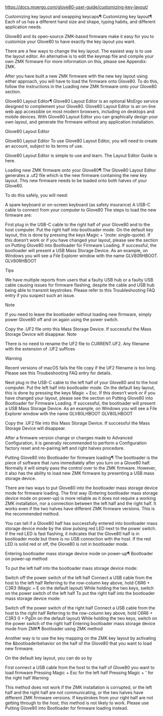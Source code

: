 https://docs.moergo.com/glove80-user-guide/customizing-key-layout/

Customizing key layout and swapping keycaps¶
Customizing key layout¶
Each of us has a different hand size and shape, typing habits, and different application needs.

Glove80 and its open-source ZMK-based firmware make it easy for you to customize your Glove80 to have exactly the key layout you want.

There are a few ways to change the key layout. The easiest way is to use the layout editor. An alternative is to edit the keymap file and compile your own ZMK firmware For more information on this, please see Appendix: ZMK.

After you have built a new ZMK firmware with the new key layout using either approach, you will have to load the firmware onto Glove80. To do this, follow the instructions in the Loading new ZMK firmware onto your Glove80 section.

Glove80 Layout Editor¶
Glove80 Layout Editor is an optional MoErgo service designed to complement your Glove80. Glove80 Layout Editor is an on-line web app accessible on most modern browsers, including on desktops and mobile devices. With Glove80 Layout Editor you can graphically design your own layout, and generate the firmware without any application installation.

Glove80 Layout Editor

Glove80 Layout Editor
To use Glove80 Layout Editor, you will need to create an account, subject to its terms of use.

Glove80 Layout Editor is simple to use and learn. The Layout Editor Guide is here.

Loading new ZMK firmware onto your Glove80¶
The Glove80 Layout Editor generates a .uf2 file which is the new firmware containing the new key layout. This new firmware needs to be loaded onto both halves of your Glove80.

To do this safely, you will need:

A spare keyboard or on-screen keyboard (as safety insurance)
A USB-C cable to connect from your computer to Glove80
The steps to load the new firmware are:

First plug in the USB-C cable to the right half of your Glove80 and to the host computer.
Put the right half into bootloader mode. On the default key layout, this is done by pressing the keys Magic + '(note: single-quote). If this doesn’t work or if you have changed your layout, please see the section on Putting Glove80 into Bootloader for Firmware Loading.
If successful, the bootloader will present a USB Mass Storage Device. As an example, on Windows you will see a File Explorer window with the name GLV80RHBOOT.
GLV80RHBOOT

Tips

We have multiple reports from users that a faulty USB hub or a faulty USB cable causing issues for firmware flashing, despite the cable and USB hub being able to transmit keystrokes. Please refer to this Troubleshooting FAQ entry if you suspect such an issue.

Note

If you need to leave the bootloader without loading new firmware, simply power Glove80 off and on again using the power switch.

Copy the .UF2 file onto this Mass Storage Device. If successful the Mass Storage Device will disappear.
Note

There is no need to rename the UF2 file to CURRENT.UF2. Any filename with the extension of .UF2 suffices

Warning

Recent versions of macOS fails the file copy if the UF2 filename is too long. Please see this Troubeshooting FAQ entry for details.

Next plug in the USB-C cable to the left half of your Glove80 and to the host computer.
Put the left half into bootloader mode. On the default key layout, this is done by pressing the keys Magic + Esc. If this doesn’t work or if you have changed your layout, please see the section on Putting Glove80 into Bootloader for Firmware Loading.
If successful, the bootloader will present a USB Mass Storage Device. As an example, on Windows you will see a File Explorer window with the name GLV80LHBOOT
GLV80LHBOOT

Copy the .UF2 file into this Mass Storage Device. If successful the Mass Storage Device will disappear.

After a firmware version change or changes made to Advanced Configuration, it is generally recommended to perform a Configuration factory reset and re-pairing left and right halves procedure.

Putting Glove80 into Bootloader for firmware loading¶
The bootloader is the piece of software that runs immediately after you turn on a Glove80 half. Normally it will simply pass the control over to the ZMK firmware. However, it also has the ability to load new ZMK firmware by presenting a USB mass storage device.

There are two ways to put Glove80 into the bootloader mass storage device mode for firmware loading. The first way (Entering bootloader mass storage device mode on power-up) is more reliable as it does not require a working ZMK installation, nor a connection between the left half and the right half. It works even if the two halves have different ZMK firmware versions. This is the recommended method.

You can tell if a Glove80 half has successfully entered into bootloader mass storage device mode by the slow pulsing red LED next to the power switch. If the red LED is fast flashing, it indicates that the Glove80 half is in bootloader mode but there is no USB connection with the host. If the red LED is solid red or off, the Glove80 is not in bootloader mode.

Entering bootloader mass storage device mode on power-up¶
Bootloader on power-up method

To put the left half into the bootloader mass storage device mode:

Switch off the power switch of the left half
Connect a USB cable from the host to the left half
Referring to the row-column key above, hold C6R6 + C3R3 (Magic + E on the default layout)
While holding the two keys, switch on the power switch of the left half
To put the right half into the bootloader mass storage device mode:

Switch off the power switch of the right half
Connect a USB cable from the host to the right half
Referring to the row-column key above, hold C6R6 + C3R3 (I + PgDn on the default layout)
While holding the two keys, switch on the power switch of the right half
Entering bootloader mass storage device mode from ZMK¶
Bootloader using ZMK method

Another way is to use the key mapping on the ZMK key layout by activating the &bootloaderbehavior on the half of the Glove80 that you want to load new firmware.

On the default key layout, you can do so by

First connect a USB cable from the host to the half of Glove80 you want to load firmware
Pressing Magic + Esc for the left half
Pressing Magic + ' for the right half
Warning

This method does not work if the ZMK installation is corrupted, or the left half and the right half are not communicating, or the two halves have different ZMK firmware versions. If keystrokes from your right half are not getting through to the host, this method is not likely to work. Please use Putting Glove80 into Bootloader for firmware loading instead.
